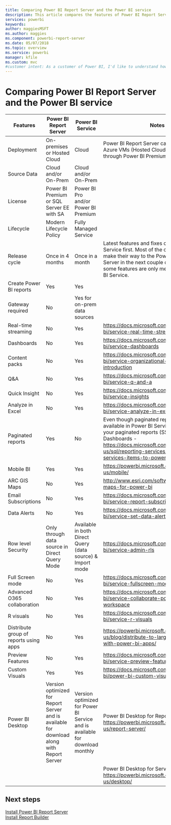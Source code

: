```yaml
---
title: Comparing Power BI Report Server and the Power BI service
description: This article compares the features of Power BI Report Server and the Power BI service.
services: powerbi
keywords: 
author: maggiesMSFT
ms.author: maggies
ms.component: powerbi-report-server
ms.date: 05/07/2018
ms.topic: overview
ms.service: powerbi
manager: kfile
ms.custom: mvc
#customer intent: As a customer of Power BI, I'd like to understand how Power BI Report Server and the Power BI service are the same and are different.
---
```

# Comparing Power BI Report Server and the Power BI service



| Features | Power BI Report Server | Power BI Service | Notes
|---------|---------|---------|---------|
| Deployment | On-premises or Hosted Cloud | Cloud | Power BI Report Server can be deployed in Azure VMs (Hosted Cloud) if licensed through Power BI Premium
| Source Data | Cloud and/or On-Prem | Cloud and/or On-Prem |  
| License | Power BI Premium or SQL Server EE with SA | Power BI Pro and/or Power BI Premium |  
| Lifecycle | Modern Lifecycle Policy | Fully Managed Service |  
| Release cycle | Once in 4 months | Once in a month | Latest features and fixes come to Power BI Service first. Most of the core functionalities make their way to the Power BI Report Server in the next couple of releases but some features are only meant for the Power BI Service.
| Create Power BI reports | Yes | Yes |  
| Gateway required | No | Yes for on-prem data sources |  
| Real-time streaming | No | Yes | https://docs.microsoft.com/en-us/power-bi/service-real-time-streaming
| Dashboards | No | Yes | https://docs.microsoft.com/en-us/power-bi/service-dashboards
| Content packs | No | Yes | https://docs.microsoft.com/en-us/power-bi/service-organizational-content-pack-introduction
| Q&A | No | Yes | https://docs.microsoft.com/en-us/power-bi/service-q-and-a
| Quick Insight | No | Yes | https://docs.microsoft.com/en-us/power-bi/service-insights
| Analyze in Excel | No | Yes | https://docs.microsoft.com/en-us/power-bi/service-analyze-in-excel
| Paginated reports | Yes | No | Even though paginated reports are not available in Power BI Service, you can pin your paginated reports (SSRS) to Power BI Dashboards - https://docs.microsoft.com/en-us/sql/reporting-services/pin-reporting-services-items-to-power-bi-dashboards
| Mobile BI | Yes | Yes | https://powerbi.microsoft.com/en-us/mobile/
| ARC GIS Maps | No | Yes | http://www.esri.com/software/arcgis/arcgis-maps-for-power-bi
| Email Subscriptions | No | Yes | https://docs.microsoft.com/en-us/power-bi/service-report-subscribe
| Data Alerts | No | Yes | https://docs.microsoft.com/en-us/power-bi/service-set-data-alerts
| Row level Security | Only through data source in Direct Query Mode | Available in both Direct Query (data source) & Import mode | https://docs.microsoft.com/en-us/power-bi/service-admin-rls
| Full Screen mode | No | Yes | https://docs.microsoft.com/en-us/power-bi/service-fullscreen-mode
| Advanced O365 collaboration | No | Yes | https://docs.microsoft.com/en-us/power-bi/service-collaborate-power-bi-workspace
| R visuals | No | Yes | https://docs.microsoft.com/en-us/power-bi/service-r-visuals
| Distribute group of reports using apps | No | Yes | https://powerbi.microsoft.com/en-us/blog/distribute-to-large-audiences-with-power-bi-apps/
| Preview Features | No | Yes | https://docs.microsoft.com/en-us/power-bi/service-preview-features
| Custom Visuals | Yes | Yes | https://docs.microsoft.com/en-us/power-bi/power-bi-custom-visuals
| Power BI Desktop | Version optimized for Report Server and is available for download along with Report Server | Version optimized for Power BI Service and is available for download monthly | Power BI Desktop for Report Server - https://powerbi.microsoft.com/en-us/report-server/ 
|   |   |   | Power BI Desktop for Service - https://powerbi.microsoft.com/en-us/desktop/



## Next steps
[Install Power BI Report Server](quickstart-install-report-server.md)  
[Install Report Builder](https://docs.microsoft.com/sql/reporting-services/install-windows/install-report-builder)  



